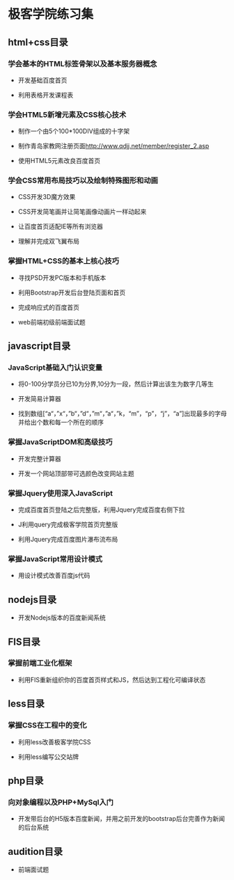# 极客学院练习集
<h2>html+css目录</h2>
<h3>学会基本的HTML标签骨架以及基本服务器概念</h3>
<ul>
<li><p>开发基础百度首页</p></li>
<li><p>利用表格开发课程表</p></li>
</ul>



<h3>学会HTML5新增元素及CSS核心技术</h3>
<ul>
<li>
<p>制作一个由5个100*100DIV组成的十字架</p>
</li>
<li><p>制作青岛家教网注册页面<a href="http://www.qdjj.net/member/register_2.asp">http://www.qdjj.net/member/register_2.asp</a></p></li>
<li><p>使用HTML5元素改良百度首页</p></li>
</ul>




<h3>学会CSS常用布局技巧以及绘制特殊图形和动画</h3>
<ul>
<li><p>CSS开发3D魔方效果</p></li>
<li><p>CSS开发简笔画并让简笔画像动画片一样动起来</p></li>
<li><p>让百度首页适配IE等所有浏览器</p></li>
<li><p>理解并完成双飞翼布局</p></li>
</ul>



<h3>掌握HTML+CSS的基本上核心技巧</h3>
<ul>
	<li>
		<p>寻找PSD开发PC版本和手机版本</p>
	</li>
	<li>
		<p>利用Bootstrap开发后台登陆页面和首页</p>
	</li>
	<li><p>完成响应式的百度首页</p></li>
	<li><p>web前端初级前端面试题</p></li>
</ul>


<h2>javascript目录</h2>
<h3>JavaScript基础入门认识变量</h3>
<ul>
	<li>
		<p>将0-100分学员分已10为分界,10分为一段，然后计算出该生为数字几等生</p>
	</li>
	<li>
		<p>开发简易计算器</p>
	</li>
	<li>
		<p>找到数组[“a“，”x“，”b“，”d“，”m“，”a“，”k，“m”，“p”，“j”，“a”]出现最多的字母并给出个数和每一个所在的顺序</p>
	</li>
</ul>

<h3>掌握JavaScriptDOM和高级技巧</h3>
<ul>
	<li>
		<p>开发完整计算器</p>
	</li>
	<li><p>开发一个网站顶部带可选颜色改变网站主题</p></li>
</ul>

<h3>掌握Jquery使用深入JavaScript</h3>
<ul>
	<li>
		<p>完成百度首页登陆之后完整版，利用Jquery完成百度右侧下拉</p>
	</li>
	<li><p>J利用query完成极客学院首页完整版</p></li>
	<li><p>利用Jquery完成百度图片瀑布流布局</p></li>
</ul>
<h3> 掌握JavaScript常用设计模式</h3>
<ul>
<li><p>用设计模式改善百度js代码</p></li>
</ul>

<h2>nodejs目录</h2>

<ul>
	<li>
	<p>开发Nodejs版本的百度新闻系统</p>
</li>
</ul>
<h2>FIS目录</h2>
<h3>掌握前端工业化框架</h3>
<ul>
	<li>
	<p>利用FIS重新组织你的百度首页样式和JS，然后达到工程化可编译状态</p>
</li>
</ul>
<h2>less目录</h2>
<h3>掌握CSS在工程中的变化</h3>
<ul>
	<li>
		<p>利用less改善极客学院CSS</p>
	</li>
	<li>
		<p>利用less编写公交站牌</p>
	</li>
</ul>

<h2>php目录</h2>
<h3>向对象编程以及PHP+MySql入门</h3>
<ul>
	<li>
	<p>开发带后台的H5版本百度新闻，并用之前开发的bootstrap后台完善作为新闻的后台系统</p>
</li>
</ul>
<h2>audition目录</h2>
<ul>
	<li>
	<p>前端面试题</p>
</li>
</ul>
